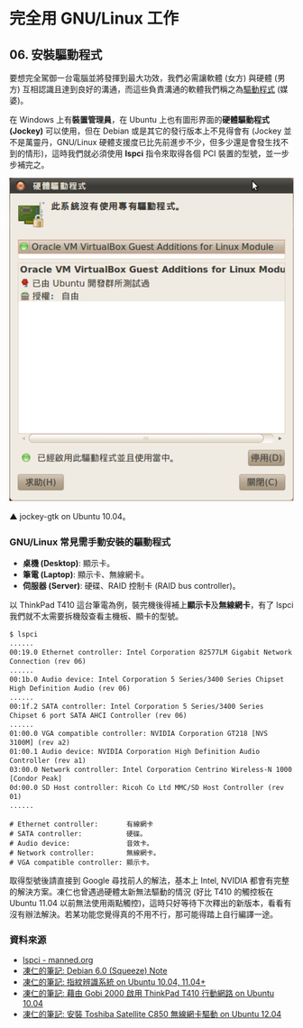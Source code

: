 # 完全用 GNU/Linux 工作

## 06. 安裝驅動程式

要想完全駕御一台電腦並將發揮到最大功效，我們必需讓軟體 (女方) 與硬體 (男方) 互相認識且達到良好的溝通，而這些負責溝通的軟體我們稱之為[驅動程式](http://zh.wikipedia.org/wiki/%E9%A9%B1%E5%8A%A8%E7%A8%8B%E5%BA%8F) (媒婆)。

在 Windows 上有**裝置管理員**，在 Ubuntu 上也有圖形界面的**硬體驅動程式 (Jockey)** 可以使用，但在 Debian 或是其它的發行版本上不見得會有 (Jockey 並不是萬靈丹，GNU/Linux 硬體支援度已比先前進步不少，但多少還是會發生找不到的情形)，這時我們就必須使用 **lspci** 指令來取得各個 PCI 裝置的型號，並一步步補完之。

![2013-09-23-jockey-gtk.png](imgs/2013-09-23-jockey-gtk.png "2013-09-23-jockey-gtk.png")

 ▲ jockey-gtk on Ubuntu 10.04。

### GNU/Linux 常見需手動安裝的驅動程式

- **桌機 (Desktop)**: 顯示卡。
- **筆電 (Laptop)**: 顯示卡、無線網卡。
- **伺服器 (Server)**: 硬碟、RAID 控制卡 (RAID bus controller)。

以 ThinkPad T410 這台筆電為例，裝完機後得補上**顯示卡**及**無線網卡**，有了 lspci 我們就不太需要拆機殼查看主機板、顯卡的型號。

	$ lspci
	......
	00:19.0 Ethernet controller: Intel Corporation 82577LM Gigabit Network Connection (rev 06)
	......
	00:1b.0 Audio device: Intel Corporation 5 Series/3400 Series Chipset High Definition Audio (rev 06)
	......
	00:1f.2 SATA controller: Intel Corporation 5 Series/3400 Series Chipset 6 port SATA AHCI Controller (rev 06)
	......
	01:00.0 VGA compatible controller: NVIDIA Corporation GT218 [NVS 3100M] (rev a2)
	01:00.1 Audio device: NVIDIA Corporation High Definition Audio Controller (rev a1)
	03:00.0 Network controller: Intel Corporation Centrino Wireless-N 1000 [Condor Peak]
	0d:00.0 SD Host controller: Ricoh Co Ltd MMC/SD Host Controller (rev 01)
	......

	# Ethernet controller:       有線網卡
	# SATA controller:           硬碟。
	# Audio device:              音效卡。
	# Network controller:        無線網卡。
	# VGA compatible controller: 顯示卡。

取得型號後請直接到 Google 尋找前人的解法，基本上 Intel, NVIDIA 都會有完整的解決方案。凍仁也曾遇過硬體太新無法驅動的情況 (好比 T410 的觸控板在 Ubuntu 11.04 以前無法使用兩點觸控)，這時只好等待下次釋出的新版本，看看有沒有辦法解決。若某功能您覺得真的不用不行，那可能得踏上自行編譯一途。

### 資料來源

- [lspci - manned.org](http://manned.org/lspci/4207eed7)
- [凍仁的筆記: Debian 6.0 (Squeeze) Note](http://note.drx.tw/2011/02/thinkpad-t410-on-debian-squeeze.html)
- [凍仁的筆記: 指紋辨識系統 on Ubuntu 10.04, 11.04+](http://note.drx.tw/2012/03/fingerprint-reader-on-ubuntu-1110.html)
- [凍仁的筆記: 藉由 Gobi 2000 啟用 ThinkPad T410 行動網路 on Ubuntu 10.04](http://note.drx.tw/2012/05/enable-wwan-with-gobi2000-at-t410.html)
- [凍仁的筆記: 安裝 Toshiba Satellite C850 無線網卡驅動 on Ubuntu 12.04](http://note.drx.tw/2013/01/rtl8723e-on-toshiba-c850.html)


